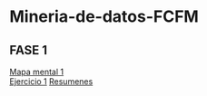 # Mineria-de-datos-FCFM
## FASE 1  
[Mapa mental 1](https://github.com/Ragres/Mineria-de-datos-FCFM/blob/master/Mapa_mental_Alanis_Mares_1821920.pdf)  
[Ejercicio 1](https://github.com/Ragres/Mineria-de-datos-FCFM/blob/master/Laboratorio%201%20MD%20(1).ipynb)
[Resumenes](https://github.com/Ragres/Mineria-de-datos-FCFM/blob/master/Resumenes_1821920.pdf)
